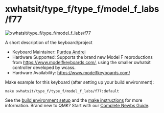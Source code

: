 # xwhatsit/type_f/type_f/model_f_labs/f77

![xwhatsit/type_f/type_f/model_f_labs/f77](https://www.modelfkeyboards.com/wp-content/uploads/2019/11/F62-F77-new.jpg)

A short description of the keyboard/project

* Keyboard Maintainer: [Purdea Andrei](https://github.com/purdeaandrei)
* Hardware Supported: Supports the brand new Model F reproductions from https://www.modelfkeyboards.com/, using the smaller xwhatsit controller developed by wcass.
* Hardware Availability: https://www.modelfkeyboards.com/

Make example for this keyboard (after setting up your build environment):

    make xwhatsit/type_f/type_f/model_f_labs/f77:default

See the [build environment setup](https://docs.qmk.fm/#/getting_started_build_tools) and the [make instructions](https://docs.qmk.fm/#/getting_started_make_guide) for more information. Brand new to QMK? Start with our [Complete Newbs Guide](https://docs.qmk.fm/#/newbs).
